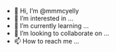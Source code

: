 - 👋 Hi, I’m @mmmcyelly
- 👀 I’m interested in ...
- 🌱 I’m currently learning ...
- 💞️ I’m looking to collaborate on ...
- 📫 How to reach me ...

<!---
mmmcyelly/mmmcyelly is a ✨ special ✨ repository because its `README.md` (this file) appears on your GitHub profile.
You can click the Preview link to take a look at your changes.
--->
